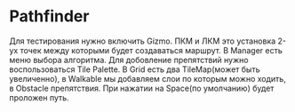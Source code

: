 # Pathfinder
Для тестирования нужно включить Gizmo. ПКМ и ЛКМ это установка 2-ух точек между которыми будет создаваться маршрут. В Manager есть меню выбора алгоритма. Для добовление препятствий нужно воспользоваться Tile Palette. В Grid есть два TileMap(может быть увеличенно), в Walkable мы добавляем слои по которым можно ходить, в Obstacle препятствия. При нажатии на Space(по умолчанию) будет проложен путь.
